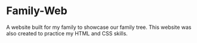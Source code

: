 # Family-Web
A website built for my family to showcase our family tree. This website was also created to practice my HTML and CSS skills.
